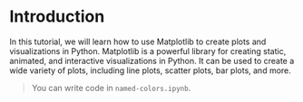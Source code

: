 # Introduction

In this tutorial, we will learn how to use Matplotlib to create plots and visualizations in Python. Matplotlib is a powerful library for creating static, animated, and interactive visualizations in Python. It can be used to create a wide variety of plots, including line plots, scatter plots, bar plots, and more.

> You can write code in `named-colors.ipynb`.
